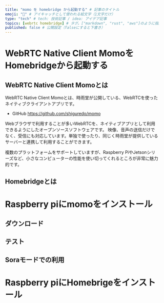 ```yaml
---
title: "momo を homebridge から起動する" # 記事のタイトル
emoji: "🍑" # アイキャッチとして使われる絵文字（1文字だけ）
type: "tech" # tech: 技術記事 / idea: アイデア記事
topics: [webrtc homebridge] # タグ。["markdown", "rust", "aws"]のように指定する
published: false # 公開設定（falseにすると下書き）
---
```


# WebRTC Native Client MomoをHomebridgeから起動する

## WebRTC Native Client Momoとは

WebRTC Native Client Momoとは、時雨堂が公開している、WebRTCを使ったネイティブクライアントアプリです。

- GitHub https://github.com/shiguredo/momo

Webブラウザで利用することが多いWebRTCを、ネイティブアプリとして利用できるようにしたオープンソースソフトウェアです。
映像、音声の送信だけでなく、受信にも対応しています。単独で使ったり、同じく時雨堂が提供しているサーバーと連携して利用することができます。

複数のプラットフォームをサポートしていますが、Raspberry PiやJetsonシリーズなど、小さなコンピューターの性能を使い切ってくれるところが非常に魅力的です。



## Homebridgeとは

# Raspberry piにmomoをインストール

## ダウンロード

## テスト

## Soraモードでの利用

# Raspberry piにHomebrigeをインストール


